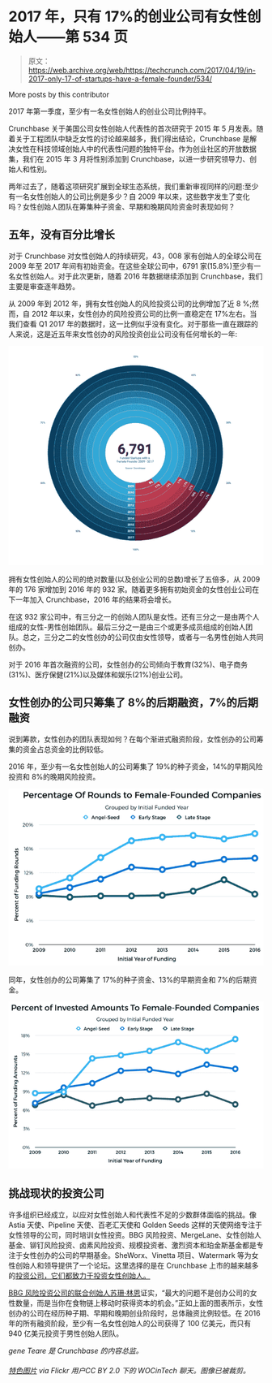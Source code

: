 # 2017 年，只有 17%的创业公司有女性创始人——第 534 页

> 原文：<https://web.archive.org/web/https://techcrunch.com/2017/04/19/in-2017-only-17-of-startups-have-a-female-founder/534/>

More posts by this contributor

2017 年第一季度，至少有一名女性创始人的创业公司比例持平。

Crunchbase 关于美国公司女性创始人代表性的首次研究于 2015 年 5 月发表。随着关于工程团队中缺乏女性的讨论越来越多，我们得出结论，Crunchbase 是解决女性在科技领域创始人中的代表性问题的独特平台。作为创业社区的开放数据集，我们在 2015 年 3 月将性别添加到 Crunchbase，以进一步研究领导力、创始人和性别。

两年过去了，随着这项研究扩展到全球生态系统，我们重新审视同样的问题:至少有一名女性创始人的公司比例是多少？自 2009 年以来，这些数字发生了变化吗？女性创始人团队在筹集种子资金、早期和晚期风险资金时表现如何？

## 五年，没有百分比增长

对于 Crunchbase 对女性创始人的持续研究，43，008 家有创始人的全球公司在 2009 年至 2017 年间有初始资金。在这些全球公司中，6791 家(15.8%)至少有一名女性创始人。对于此次更新，随着 2016 年数据继续添加到 Crunchbase，我们主要是审查逐年趋势。

从 2009 年到 2012 年，拥有女性创始人的风险投资公司的比例增加了近 8 %;然而，自 2012 年以来，女性创办的风险投资公司的比例一直稳定在 17%左右。当我们查看 Q1 2017 年的数据时，这一比例似乎没有变化。对于那些一直在跟踪的人来说，这是近五年来女性创办的风险投资创业公司没有任何增长的一年:

![](img/779a40ad3da1cb4391198d89f10b6610.png)

拥有女性创始人的公司的绝对数量(以及创业公司的总数)增长了五倍多，从 2009 年的 176 家增加到 2016 年的 932 家。随着更多拥有初始资金的女性创业公司在下一年加入 Crunchbase，2016 年的结果将会增长。

在这 932 家公司中，有三分之一的创始人团队是女性。还有三分之一是由两个人组成的女性-男性创始团队。最后三分之一是由三个或更多成员组成的创始人团队。总之，三分之二的女性创办的公司仅由女性领导，或者与一名男性创始人共同创办。

对于 2016 年首次融资的公司，女性创办的公司倾向于教育(32%)、电子商务(31%)、医疗保健(21%)以及媒体和娱乐(21%)创业公司。

## 女性创办的公司只筹集了 8%的后期融资，7%的后期融资

说到筹款，女性创办的团队表现如何？在每个渐进式融资阶段，女性创办的公司筹集的资金占总资金的比例较低。

2016 年，至少有一名女性创始人的公司筹集了 19%的种子资金，14%的早期风险投资和 8%的晚期风险投资。

![](img/6b4792fe6b9e1ee3a99889e3a41b6965.png)

同年，女性创办的公司筹集了 17%的种子资金、13%的早期资金和 7%的后期资金。

![](img/c0fcc0104299298d31a01011c2d9fafa.png)

## 挑战现状的投资公司

许多组织已经成立，以应对女性创始人和代表性不足的少数群体面临的挑战。像 Astia 天使、Pipeline 天使、百老汇天使和 Golden Seeds 这样的天使网络专注于女性领导的公司，同时培训女性投资。BBG 风险投资、MergeLane、女性创始人基金、铆钉风险投资、卤素风险投资、规模投资者、激烈资本和珀金斯基金都是专注于女性创办的公司的早期基金。SheWorx、Vinetta 项目、Watermark 等为女性创始人和领导提供了一个论坛。这里选择的是在 Crunchbase 上市的越来越多的[投资公司，它们都致力于投资女性创始人。](https://web.archive.org/web/20200306192748/https://www.crunchbase.com/app/lists/investor-firms-investing-in-female-and/cc0e72c4-edce-461b-979c-33b1af1c39bb/identifier?new=false)

[BBG 风险投资公司的联合创始人苏珊·林恩](https://web.archive.org/web/20200306192748/https://www.crunchbase.com/person/susan-lyne#/entity)证实，“最大的问题不是创办公司的女性数量，而是当你在食物链上移动时获得资本的机会。”正如上面的图表所示，女性创办的公司在经历种子期、早期和晚期创业阶段时，总体融资比例较低。在 2016 年的所有融资阶段，至少有一名女性创始人的公司获得了 100 亿美元，而只有 940 亿美元投资于男性创始人团队。

*gene Teare 是 Crunchbase 的内容总监。*

###### [特色图片](https://web.archive.org/web/20200306192748/https://www.flickr.com/photos/wocintechchat/25392519213/) via Flickr 用户CC BY 2.0 下的 WOCinTech 聊天。图像已被裁剪。